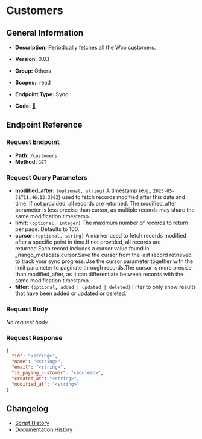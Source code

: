 # Customers

## General Information

- **Description:** Periodically fetches all the Woo customers.

- **Version:** 0.0.1
- **Group:** Others
- **Scopes:**: read
- **Endpoint Type:** Sync
- **Code:** [🔗](https://github.com/NangoHQ/integration-templates/tree/main/integrations/woocommerce/syncs/customers.ts)

## Endpoint Reference

### Request Endpoint

- **Path:** `/customers`
- **Method:** `GET`

### Request Query Parameters

- **modified_after:** `(optional, string)` A timestamp (e.g., `2023-05-31T11:46:13.390Z`) used to fetch records modified after this date and time. If not provided, all records are returned. The modified_after parameter is less precise than cursor, as multiple records may share the same modification timestamp.
- **limit:** `(optional, integer)` The maximum number of records to return per page. Defaults to 100.
- **cursor:** `(optional, string)` A marker used to fetch records modified after a specific point in time.If not provided, all records are returned.Each record includes a cursor value found in _nango_metadata.cursor.Save the cursor from the last record retrieved to track your sync progress.Use the cursor parameter together with the limit parameter to paginate through records.The cursor is more precise than modified_after, as it can differentiate between records with the same modification timestamp.
- **filter:** `(optional, added | updated | deleted)` Filter to only show results that have been added or updated or deleted.

### Request Body

_No request body_

### Request Response

```json
{
  "id": "<string>",
  "name": "<string>",
  "email": "<string>",
  "is_paying_customer": "<boolean>",
  "created_at": "<string>",
  "modified_at": "<string>"
}
```

## Changelog

- [Script History](https://github.com/NangoHQ/integration-templates/commits/main/integrations/woocommerce/syncs/customers.ts)
- [Documentation History](https://github.com/NangoHQ/integration-templates/commits/main/integrations/woocommerce/syncs/customers.md)
